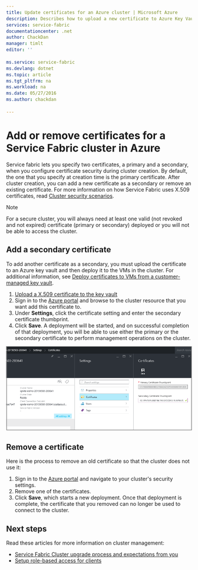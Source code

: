 ```yaml
---
title: Update certificates for an Azure cluster | Microsoft Azure
description: Describes how to upload a new certificate to Azure Key Vault and update or remove a certificate for an existing Service Fabric cluster.
services: service-fabric
documentationcenter: .net
author: ChackDan
manager: timlt
editor: ''

ms.service: service-fabric
ms.devlang: dotnet
ms.topic: article
ms.tgt_pltfrm: na
ms.workload: na
ms.date: 05/27/2016
ms.author: chackdan

---
```

# Add or remove certificates for a Service Fabric cluster in Azure
Service fabric lets you specify two certificates, a primary and a secondary, when you configure certificate security during cluster creation. By default, the one that you specify at creation time is the primary certificate. After cluster creation, you can add a new certificate as a secondary or remove an existing certificate. For more information on how Service Fabric uses X.509 certificates, read [Cluster security scenarios](service-fabric-cluster-security.md).

> [!NOTE]
> For a secure cluster, you will always need at least one valid (not revoked and not expired) certificate (primary or secondary) deployed or you will not be able to access the cluster.
> 
> 

## Add a secondary certificate
To add another certificate as a secondary, you must upload the certificate to an Azure key vault and then deploy it to the VMs in the cluster.  For additional information, see [Deploy certificates to VMs from a customer-managed key vault](http://blogs.technet.com/b/kv/archive/2015/07/14/vm_2d00_certificates.aspx).

1. [Upload a X.509 certificate to the key vault](service-fabric-secure-azure-cluster-with-certs.md#step-2-upload-the-x509-certificate-to-the-key-vault)
2. Sign in to the [Azure portal](https://portal.azure.com/) and browse to the cluster resource that you want add this certificate to.
3. Under **Settings**, click the certificate setting and enter the secondary certificate thumbprint.
4. Click **Save**. A deployment will be started, and on successful completion of that deployment, you will be able to use either the primary or the secondary certificate to perform management operations on the cluster.

![Screen shot of certificate thumbprints in the portal](./media/service-fabric-cluster-security-update-certs-azure/SecurityConfigurations_02.png)

## Remove a certificate
Here is the process to remove an old certificate so that the cluster does not use it:

1. Sign in to the [Azure portal](https://portal.azure.com/) and navigate to your cluster's security settings.
2. Remove one of the certificates.
3. Click **Save**, which starts a new deployment. Once that deployment is complete, the certificate that you removed can no longer be used to connect to the cluster.

## Next steps
Read these articles for more information on cluster management:

* [Service Fabric Cluster upgrade process and expectations from you](service-fabric-cluster-upgrade.md)
* [Setup role-based access for clients](service-fabric-cluster-security-roles.md)

<!--Image references-->
[SecurityConfigurations_02]: ./media/service-fabric-cluster-security-update-certs-azure/SecurityConfigurations_02.png
